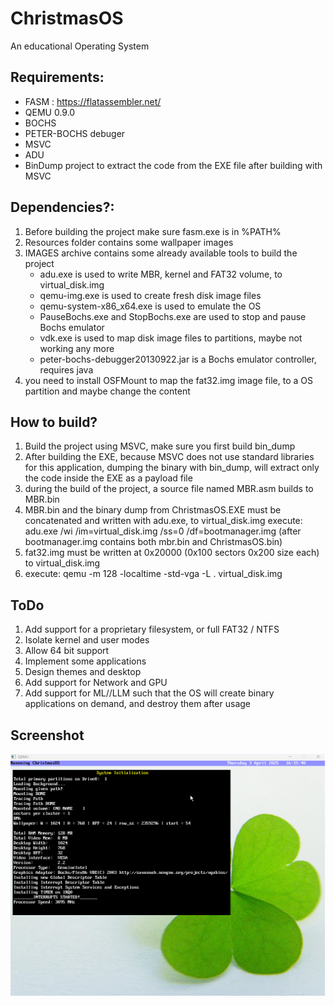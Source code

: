 # ChristmasOS
An educational Operating System

## Requirements:
- FASM : https://flatassembler.net/
- QEMU 0.9.0
- BOCHS
- PETER-BOCHS debuger
- MSVC
- ADU
- BinDump project to extract the code from the EXE file after building with MSVC


## Dependencies?:
1. Before building the project make sure fasm.exe is in %PATH%
2. Resources folder contains some wallpaper images
3. IMAGES archive contains some already available tools to build the project
   - adu.exe is used to write MBR, kernel and FAT32 volume, to virtual_disk.img
   - qemu-img.exe is used to create fresh disk image files
   - qemu-system-x86_x64.exe is used to emulate the OS
   - PauseBochs.exe and StopBochs.exe are used to stop and pause Bochs emulator
   - vdk.exe is used to map disk image files to partitions, maybe not working any more
   - peter-bochs-debugger20130922.jar is a Bochs emulator controller, requires java
4. you need to install OSFMount to map the fat32.img image file, to a OS partition and maybe change the content

## How to build?
1. Build the project using MSVC, make sure you first build bin_dump
2. After building the EXE, because MSVC does not use standard libraries for this application, dumping the binary with bin_dump, will extract only the code inside the EXE as a payload file
3. during the build of the project, a source file named MBR.asm builds to MBR.bin
4. MBR.bin and the binary dump from ChristmasOS.EXE must be concatenated and written with adu.exe, to virtual_disk.img
   execute: adu.exe /wi /im=virtual_disk.img /ss=0 /df=bootmanager.img (after bootmanager.img contains both mbr.bin and ChristmasOS.bin)
5. fat32.img must be written at 0x20000 (0x100 sectors 0x200 size each) to virtual_disk.img
6. execute: qemu -m 128 -localtime -std-vga -L . virtual_disk.img


## ToDo
1. Add support for a proprietary filesystem, or full FAT32 / NTFS
2. Isolate kernel and user modes
3. Allow 64 bit support
4. Implement some applications
5. Design themes and desktop
6. Add support for Network and GPU
6. Add support for ML//LLM such that the OS will create binary applications on demand, and destroy them after usage


## Screenshot
![Screenshot](screenshot.png)